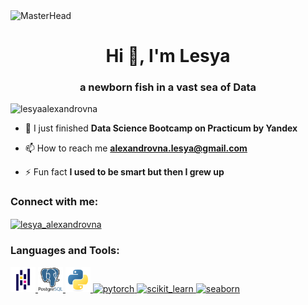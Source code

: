 <img src="https://drive.google.com/uc?id=12gEvn0VeHflrq2cEQ8Bo0jg2jVRxPx9Y" alt="MasterHead" data-canonical-src="https://www.sas.com/en_us/insights/analytics/machine-learning/_jcr_content/par/styledcontainer_31e3/image.img.jpg/1457718474756.jpg" style="max-width: 100%;">

<h1 align="center">Hi 👋, I'm Lesya</h1>
<h3 align="center">a newborn fish in a vast sea of Data</h3>

<p align="left"> <img src="https://komarev.com/ghpvc/?username=lesyaalexandrovna&label=Profile%20views&color=0e75b6&style=flat" alt="lesyaalexandrovna" /> </p>

- 🌱 I just finished **Data Science Bootcamp on Practicum by Yandex**

- 📫 How to reach me **alexandrovna.lesya@gmail.com**

- ⚡ Fun fact **I used to be smart but then I grew up**

<h3 align="left">Connect with me:</h3>
<p align="left">
<a href="https://instagram.com/lesya_alexandrovna" target="blank"><img align="center" src="https://raw.githubusercontent.com/rahuldkjain/github-profile-readme-generator/master/src/images/icons/Social/instagram.svg" alt="lesya_alexandrovna" height="30" width="40" /></a>
</p>

<h3 align="left">Languages and Tools:</h3>
<p align="left"> <a href="https://pandas.pydata.org/" target="_blank" rel="noreferrer"> <img src="https://raw.githubusercontent.com/devicons/devicon/2ae2a900d2f041da66e950e4d48052658d850630/icons/pandas/pandas-original.svg" alt="pandas" width="40" height="40"/> </a> <a href="https://www.postgresql.org" target="_blank" rel="noreferrer"> <img src="https://raw.githubusercontent.com/devicons/devicon/master/icons/postgresql/postgresql-original-wordmark.svg" alt="postgresql" width="40" height="40"/> </a> <a href="https://www.python.org" target="_blank" rel="noreferrer"> <img src="https://raw.githubusercontent.com/devicons/devicon/master/icons/python/python-original.svg" alt="python" width="40" height="40"/> </a> <a href="https://pytorch.org/" target="_blank" rel="noreferrer"> <img src="https://www.vectorlogo.zone/logos/pytorch/pytorch-icon.svg" alt="pytorch" width="40" height="40"/> </a> <a href="https://scikit-learn.org/" target="_blank" rel="noreferrer"> <img src="https://upload.wikimedia.org/wikipedia/commons/0/05/Scikit_learn_logo_small.svg" alt="scikit_learn" width="40" height="40"/> </a> <a href="https://seaborn.pydata.org/" target="_blank" rel="noreferrer"> <img src="https://seaborn.pydata.org/_images/logo-mark-lightbg.svg" alt="seaborn" width="40" height="40"/> </a> </p>
